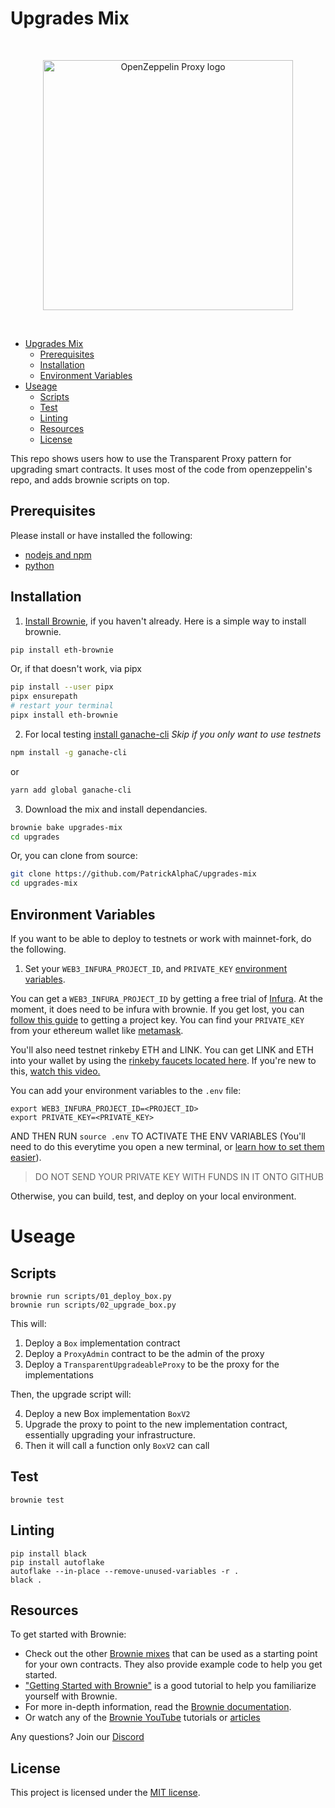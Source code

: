 # Upgrades Mix

<br/>
<p align="center">
<a href="https://blog.openzeppelin.com/proxy-patterns/" target="_blank">
<img src="https://raw.githubusercontent.com/PatrickAlphaC/upgrades-mix/main/img/proxy-pattern.png" width="400" alt="OpenZeppelin Proxy logo">
</a>
</p>
<br/>

- [Upgrades Mix](#upgrades-mix)
  - [Prerequisites](#prerequisites)
  - [Installation](#installation)
  - [Environment Variables](#environment-variables)
- [Useage](#useage)
  - [Scripts](#scripts)
  - [Test](#test)
  - [Linting](#linting)
  - [Resources](#resources)
  - [License](#license)

This repo shows users how to use the Transparent Proxy pattern for upgrading smart contracts. It uses most of the code from openzeppelin's repo, and adds brownie scripts on top. 

## Prerequisites

Please install or have installed the following:

- [nodejs and npm](https://nodejs.org/en/download/)
- [python](https://www.python.org/downloads/)
## Installation

1. [Install Brownie](https://eth-brownie.readthedocs.io/en/stable/install.html), if you haven't already. Here is a simple way to install brownie.

```bash
pip install eth-brownie
```
Or, if that doesn't work, via pipx
```bash
pip install --user pipx
pipx ensurepath
# restart your terminal
pipx install eth-brownie
```

2. For local testing [install ganache-cli](https://www.npmjs.com/package/ganache-cli)
*Skip if you only want to use testnets*

```bash
npm install -g ganache-cli
```
or
```bash
yarn add global ganache-cli
```

3. Download the mix and install dependancies. 

```bash
brownie bake upgrades-mix
cd upgrades
```

Or, you can clone from source:

```bash
git clone https://github.com/PatrickAlphaC/upgrades-mix
cd upgrades-mix
```

## Environment Variables
If you want to be able to deploy to testnets or work with mainnet-fork, do the following. 

1. Set your `WEB3_INFURA_PROJECT_ID`, and `PRIVATE_KEY` [environment variables](https://www.twilio.com/blog/2017/01/how-to-set-environment-variables.html). 

You can get a `WEB3_INFURA_PROJECT_ID` by getting a free trial of [Infura](https://infura.io/). At the moment, it does need to be infura with brownie. If you get lost, you can [follow this guide](https://ethereumico.io/knowledge-base/infura-api-key-guide/) to getting a project key. You can find your `PRIVATE_KEY` from your ethereum wallet like [metamask](https://metamask.io/). 

You'll also need testnet rinkeby ETH and LINK. You can get LINK and ETH into your wallet by using the [rinkeby faucets located here](https://docs.chain.link/docs/link-token-contracts#rinkeby). If you're new to this, [watch this video.](https://www.youtube.com/watch?v=P7FX_1PePX0)

You can add your environment variables to the `.env` file:

```
export WEB3_INFURA_PROJECT_ID=<PROJECT_ID>
export PRIVATE_KEY=<PRIVATE_KEY>
```

AND THEN RUN `source .env` TO ACTIVATE THE ENV VARIABLES
(You'll need to do this everytime you open a new terminal, or [learn how to set them easier](https://www.twilio.com/blog/2017/01/how-to-set-environment-variables.html)). 

> DO NOT SEND YOUR PRIVATE KEY WITH FUNDS IN IT ONTO GITHUB

Otherwise, you can build, test, and deploy on your local environment. 

# Useage
## Scripts

```
brownie run scripts/01_deploy_box.py
brownie run scripts/02_upgrade_box.py
```
This will:
1. Deploy a `Box` implementation contract
2. Deploy a `ProxyAdmin` contract to be the admin of the proxy
3. Deploy a `TransparentUpgradeableProxy` to be the proxy for the implementations
   
Then, the upgrade script will:

4. Deploy a new Box implementation `BoxV2`
5. Upgrade the proxy to point to the new implementation contract, essentially upgrading your infrastructure. 
6. Then it will call a function only `BoxV2` can call

## Test

```
brownie test
```

## Linting

```
pip install black 
pip install autoflake
autoflake --in-place --remove-unused-variables -r .
black .
```
## Resources
To get started with Brownie:

* Check out the other [Brownie mixes](https://github.com/brownie-mix/) that can be used as a starting point for your own contracts. They also provide example code to help you get started.
* ["Getting Started with Brownie"](https://medium.com/@iamdefinitelyahuman/getting-started-with-brownie-part-1-9b2181f4cb99) is a good tutorial to help you familiarize yourself with Brownie.
* For more in-depth information, read the [Brownie documentation](https://eth-brownie.readthedocs.io/en/stable/).
* Or watch any of the [Brownie YouTube](https://www.youtube.com/watch?v=QfFO22lwSw4&t=2s) tutorials or [articles](https://alphachain.io/blogs/)

Any questions? Join our [Discord](https://discord.gg/9zk7snTfWe)
## License

This project is licensed under the [MIT license](LICENSE).